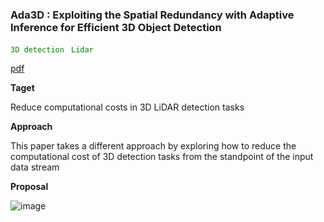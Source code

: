 ### Ada3D : Exploiting the Spatial Redundancy with Adaptive Inference for Efficient 3D Object Detection
<code style="color : green">3D detection</code> <code style="color : green"> Lidar </code> 

[pdf](https://openaccess.thecvf.com/content/ICCV2023/papers/Zhao_Ada3D__Exploiting_the_Spatial_Redundancy_with_Adaptive_Inference_for_ICCV_2023_paper.pdf)

**Taget**

Reduce computational costs in 3D LiDAR detection tasks

**Approach**

This paper takes a different approach by exploring how to reduce the computational cost of 3D detection tasks from the standpoint of the input data stream

**Proposal**

![image](https://github.com/PeterJaq/Awesome-Autonomous-Driving/assets/15727924/1e6e2de7-443c-4ad2-96bf-89dc8668d09a)
